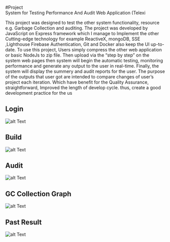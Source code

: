 #Project			
System for Testing Performance And Audit Web Application (Telexi

This project was designed to test the other system functionality, resource e.g. Garbage Collection and auditing. The project was developed by JavaScript on Express framework which I manage to Implement the other Cutting-edge technology for example ReactiveX, mongoDB, SSE ,Lighthouse Firebase Authentication, Git and Docker also keep the UI up-to-date.
To use this project, Users simply compress the other web application or basic NodeJs to zip file.
Then upload via the “step by step” on the system web pages then system will begin the automatic testing, monitoring performance and generate any output to the user in real-time. Finally, the system will display the summery and audit reports for the user. The purpose of the outputs that user got are intended to compare changes of user’s project each iteration. Which have benefit for the Quality Assurance, straightforward, Improved the length of develop cycle. thus, create a good development practice for the us


## Login

![alt Text](https://user-images.githubusercontent.com/22533201/41517676-eecf620a-72e6-11e8-8082-af432d7b9869.png)

## Build
![alt Text](https://user-images.githubusercontent.com/22533201/41517677-f4480bba-72e6-11e8-95b2-527df4b1139e.png)

## Audit
![alt Text](https://user-images.githubusercontent.com/22533201/41517745-81cb7b16-72e7-11e8-864a-8ff29c4e50b2.png)

## GC Collection Graph
![alt Text](https://user-images.githubusercontent.com/22533201/41517748-8d25d8c6-72e7-11e8-8fd8-350ec067d462.png)

## Past Result
![alt Text](https://user-images.githubusercontent.com/22533201/41517681-f9f61a02-72e6-11e8-8032-fb5dc2e6af52.png)

